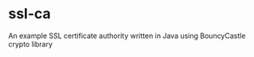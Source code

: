 ssl-ca
======

An example SSL certificate authority written in Java using BouncyCastle crypto library
